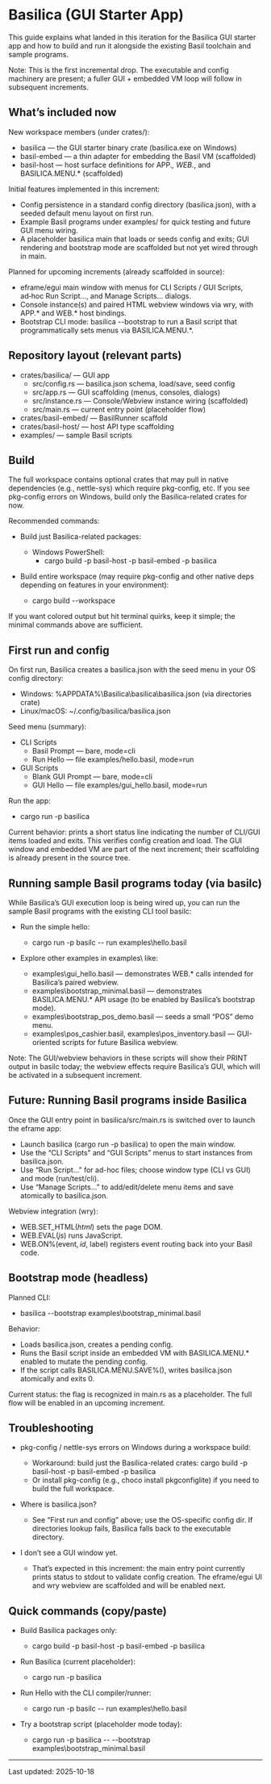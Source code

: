 # Basilica (GUI Starter App)

This guide explains what landed in this iteration for the Basilica GUI starter app and how to build and run it alongside the existing Basil toolchain and sample programs.

Note: This is the first incremental drop. The executable and config machinery are present; a fuller GUI + embedded VM loop will follow in subsequent increments.


## What’s included now

New workspace members (under crates/):
- basilica — the GUI starter binary crate (basilica.exe on Windows)
- basil-embed — a thin adapter for embedding the Basil VM (scaffolded)
- basil-host — host surface definitions for APP.*, WEB.*, and BASILICA.MENU.* (scaffolded)

Initial features implemented in this increment:
- Config persistence in a standard config directory (basilica.json), with a seeded default menu layout on first run.
- Example Basil programs under examples/ for quick testing and future GUI menu wiring.
- A placeholder basilica main that loads or seeds config and exits; GUI rendering and bootstrap mode are scaffolded but not yet wired through in main.

Planned for upcoming increments (already scaffolded in source):
- eframe/egui main window with menus for CLI Scripts / GUI Scripts, ad‑hoc Run Script…, and Manage Scripts… dialogs.
- Console instance(s) and paired HTML webview windows via wry, with APP.* and WEB.* host bindings.
- Bootstrap CLI mode: basilica --bootstrap <path> to run a Basil script that programmatically sets menus via BASILICA.MENU.*.


## Repository layout (relevant parts)

- crates/basilica/ — GUI app
  - src/config.rs — basilica.json schema, load/save, seed config
  - src/app.rs — GUI scaffolding (menus, consoles, dialogs)
  - src/instance.rs — Console/Webview instance wiring (scaffolded)
  - src/main.rs — current entry point (placeholder flow)
- crates/basil-embed/ — BasilRunner scaffold
- crates/basil-host/ — host API type scaffolding
- examples/ — sample Basil scripts


## Build

The full workspace contains optional crates that may pull in native dependencies (e.g., nettle-sys) which require pkg-config, etc. If you see pkg-config errors on Windows, build only the Basilica-related crates for now.

Recommended commands:

- Build just Basilica-related packages:
  - Windows PowerShell:
    - cargo build -p basil-host -p basil-embed -p basilica

- Build entire workspace (may require pkg-config and other native deps depending on features in your environment):
  - cargo build --workspace

If you want colored output but hit terminal quirks, keep it simple; the minimal commands above are sufficient.


## First run and config

On first run, Basilica creates a basilica.json with the seed menu in your OS config directory:
- Windows: %APPDATA%\Basilica\basilica\basilica.json (via directories crate)
- Linux/macOS: ~/.config/basilica/basilica.json

Seed menu (summary):
- CLI Scripts
  - Basil Prompt — bare, mode=cli
  - Run Hello — file examples/hello.basil, mode=run
- GUI Scripts
  - Blank GUI Prompt — bare, mode=cli
  - GUI Hello — file examples/gui_hello.basil, mode=run

Run the app:
- cargo run -p basilica

Current behavior: prints a short status line indicating the number of CLI/GUI items loaded and exits. This verifies config creation and load. The GUI window and embedded VM are part of the next increment; their scaffolding is already present in the source tree.


## Running sample Basil programs today (via basilc)

While Basilica’s GUI execution loop is being wired up, you can run the sample Basil programs with the existing CLI tool basilc:

- Run the simple hello:
  - cargo run -p basilc -- run examples\hello.basil

- Explore other examples in examples\ like:
  - examples\gui_hello.basil — demonstrates WEB.* calls intended for Basilica’s paired webview.
  - examples\bootstrap_minimal.basil — demonstrates BASILICA.MENU.* API usage (to be enabled by Basilica’s bootstrap mode).
  - examples\bootstrap_pos_demo.basil — seeds a small “POS” demo menu.
  - examples\pos_cashier.basil, examples\pos_inventory.basil — GUI-oriented scripts for future Basilica webview.

Note: The GUI/webview behaviors in these scripts will show their PRINT output in basilc today; the webview effects require Basilica’s GUI, which will be activated in a subsequent increment.


## Future: Running Basil programs inside Basilica

Once the GUI entry point in basilica/src/main.rs is switched over to launch the eframe app:
- Launch basilica (cargo run -p basilica) to open the main window.
- Use the “CLI Scripts” and “GUI Scripts” menus to start instances from basilica.json.
- Use “Run Script…” for ad-hoc files; choose window type (CLI vs GUI) and mode (run/test/cli).
- Use “Manage Scripts…” to add/edit/delete menu items and save atomically to basilica.json.

Webview integration (wry):
- WEB.SET_HTML$(html$) sets the page DOM.
- WEB.EVAL$(js$) runs JavaScript.
- WEB.ON%(event$, id$, label) registers event routing back into your Basil code.


## Bootstrap mode (headless)

Planned CLI:
- basilica --bootstrap examples\bootstrap_minimal.basil

Behavior:
- Loads basilica.json, creates a pending config.
- Runs the Basil script inside an embedded VM with BASILICA.MENU.* enabled to mutate the pending config.
- If the script calls BASILICA.MENU.SAVE%(), writes basilica.json atomically and exits 0.

Current status: the flag is recognized in main.rs as a placeholder. The full flow will be enabled in an upcoming increment.


## Troubleshooting

- pkg-config / nettle-sys errors on Windows during a workspace build:
  - Workaround: build just the Basilica-related crates: cargo build -p basil-host -p basil-embed -p basilica
  - Or install pkg-config (e.g., choco install pkgconfiglite) if you need to build the full workspace.

- Where is basilica.json?
  - See “First run and config” above; use the OS-specific config dir. If directories lookup fails, Basilica falls back to the executable directory.

- I don’t see a GUI window yet.
  - That’s expected in this increment: the main entry point currently prints status to stdout to validate config creation. The eframe/egui UI and wry webview are scaffolded and will be enabled next.


## Quick commands (copy/paste)

- Build Basilica packages only:
  - cargo build -p basil-host -p basil-embed -p basilica

- Run Basilica (current placeholder):
  - cargo run -p basilica

- Run Hello with the CLI compiler/runner:
  - cargo run -p basilc -- run examples\hello.basil

- Try a bootstrap script (placeholder mode today):
  - cargo run -p basilica -- --bootstrap examples\bootstrap_minimal.basil


---
Last updated: 2025-10-18